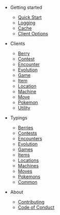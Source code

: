 - Getting started

  - [Quick Start](getting-started/quick-start.md)
  - [Logging](getting-started/logs.md)
  - [Cache](getting-started/cache.md)
  - [Client Options](getting-started/options.md)

- Clients

  - [Berry](clients/berry-client.md)
  - [Contest](clients/contest-client.md)
  - [Encounter](clients/encounter-client.md)
  - [Evolution](clients/evolution-client.md)
  - [Game](clients/game-client.md)
  - [Item](clients/item-client.md)
  - [Location](clients/location-client.md)
  - [Machine](clients/machine-client.md)
  - [Move](clients/move-client.md)
  - [Pokemon](clients/pokemon-client.md)
  - [Utility](clients/utility-client.md)

- Typings

  - [Berries](typings/berry-typings.md)
  - [Contests](typings/contest-typings.md)
  - [Encounters](typings/encounter-typings.md)
  - [Evolution](typings/evolution-typings.md)
  - [Games](typings/game-typings.md)
  - [Items](typings/item-typings.md)
  - [Locations](typings/location-typings.md)
  - [Machines](typings/machine-typings.md)
  - [Moves](typings/move-typings.md)
  - [Pokemons](typings/pokemon-typings.md)
  - [Common](typings/common-typings)

- About

  - [Contributing](about/contributing.md)
  - [Code of Conduct](about/code-of-conduct.md)
